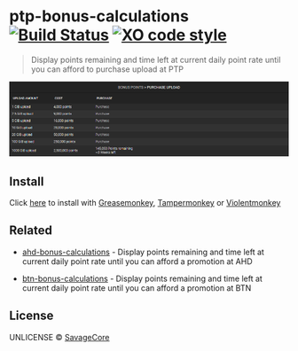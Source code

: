 # ptp-bonus-calculations [![Build Status](https://travis-ci.org/SavageCore/ptp-bonus-calculations.svg?branch=master)](https://travis-ci.org/SavageCore/ptp-bonus-calculations) [![XO code style](https://img.shields.io/badge/code_style-XO-5ed9c7.svg)](https://github.com/sindresorhus/xo)

> Display points remaining and time left at current daily point rate until you can afford to purchase upload at PTP

![Preview](https://github.com/SavageCore/ptp-bonus-calculations/blob/master/assets/preview.png)

## Install

Click [here](https://github.com/SavageCore/ptp-bonus-calculations/raw/master/src/ptp-bonus-calculations.user.js) to install with [Greasemonkey](https://www.greasespot.net/), [Tampermonkey](https://tampermonkey.net/) or [Violentmonkey](https://violentmonkey.github.io/)

## Related

- [ahd-bonus-calculations](https://github.com/SavageCore/ahd-bonus-calculations) - Display points remaining and time left at current daily point rate until you can afford a promotion at AHD

- [btn-bonus-calculations](https://github.com/SavageCore/btn-bonus-calculations) - Display points remaining and time left at current daily point rate until you can afford a promotion at BTN


## License

UNLICENSE © [SavageCore](https://savagecore.eu)
